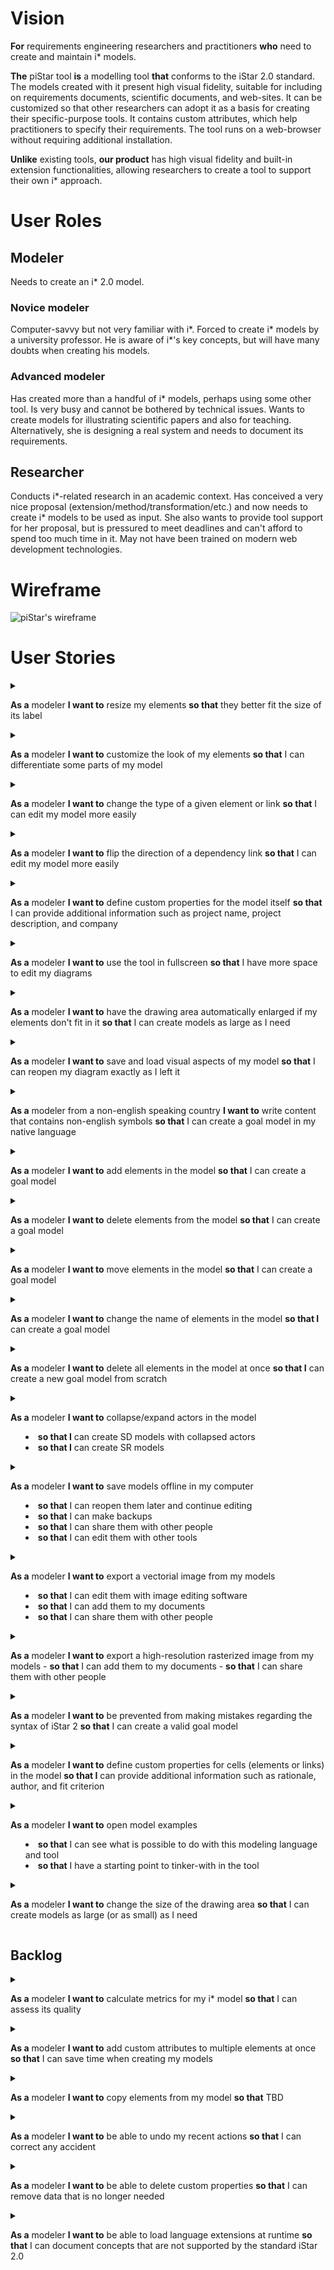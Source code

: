 # Vision
**For** requirements engineering researchers and practitioners
**who** need to create and maintain i* models.

**The** piStar tool
**is** a modelling tool
**that** conforms to the iStar 2.0 standard. The models created with it present high visual fidelity, suitable for
including on requirements documents, scientific documents, and web-sites. It can be customized so that other 
researchers can adopt it as a basis for creating their specific-purpose tools. It contains custom attributes,
which help practitioners to specify their requirements. The tool runs on a web-browser without requiring 
additional installation.

**Unlike** existing tools,
**our product** has high visual fidelity and built-in extension functionalities, allowing researchers to create
a tool to support their own i* approach.   

# User Roles

## Modeler
Needs to create an i* 2.0 model.

### Novice modeler
Computer-savvy but not very familiar with i*. Forced to create i* models by a university professor. He is aware 
of i*'s key concepts, but will have many doubts when creating his models.

### Advanced modeler
Has created more than a handful of i* models, perhaps using some other tool. Is very busy and cannot be bothered
by technical issues. Wants to create models for illustrating scientific papers and also for teaching. 
Alternatively, she is designing a real system and needs to document its requirements.

## Researcher
Conducts i*-related research in an academic context. Has conceived a very nice proposal
(extension/method/transformation/etc.) and now needs to create i* models to be used as input. She also wants to 
provide tool support for her proposal, but is pressured to meet deadlines and can't afford to spend 
too much time in it. May not have been trained on modern web development technologies.

# Wireframe
![piStar's wireframe](images/wireframeOverview.png)

# User Stories

<details><summary>

**As a** modeler
**I want to** resize my elements
**so that** they better fit the size of its label </summary>
- *Notes*:
  - Due to technical difficulties, resizing the actors circle is not available. This
may be reconsidered in future releases
- *History*: Since v2.0.0
</details>

<details><summary>

**As a** modeler
**I want to** customize the look of my elements
**so that** I can differentiate some parts of my model </summary>
- *Notes*:
  - Change color
- *History*: Since v2.0.0
</details>


<details><summary>

**As a** modeler
**I want to** change the type of a given element or link
**so that** I can edit my model more easily</summary>
- *Notes*:
  - Change contribution links, between Make, Help, Hurt, and Break
  - Change dependums, between Goal dependency, Quality dependency, Task dependency,
    and Resource dependency
- *History*: Since v2.0.0
</details>


<details><summary>

**As a** modeler
**I want to** flip the direction of a dependency link
**so that** I can edit my model more easily</summary>
- *Notes*:
  - Check validity before flipping: a refined element cannot be the Depender Element in
  a Dependency link (iStar 2.0 Guide, Page 14).
- *History*: Since v2.0.0
</details>

<details><summary>

**As a** modeler
**I want to** define custom properties for the model itself
**so that** I can provide additional information such as project name, project description, and company</summary>
- *Notes*:
  - do not allow blank spaces in the name of the property
- *History*: Since v2.0.0
</details>


<details><summary>

**As a** modeler
**I want to** use the tool in fullscreen
**so that** I have more space to edit my diagrams</summary>
- *Notes*:
  - do not allow blank spaces in the name of the property
- *History*: Since v2.0.0
</details>


<details><summary>
  
**As a** modeler 
**I want to** have the drawing area automatically enlarged if my elements don't fit in it
 **so that** I can create models as large as I need</summary>
- *Notes*:
  - Increase the drawing area to fit elements that are moved beyond the current drawing area
- *Tests*:
  - Try when moving expanded actor
  - Try when moving collapsed actor
  - Try when moving elements within an expanded actor
  - Try when moving dependums
  - Try in every direction (top, right, bottom, left)
- *History*: Since v1.2.0. Updated on v2.0.0
</details>


<details><summary>
  
**As a** modeler 
**I want to** save and load visual aspects of my model
**so that** I can reopen my diagram exactly as I left it</summary>
- *Notes*:
  - Vertices on links
  - Collapsed actors
  - Color of the elements
- *History*: Since v1.1.0. Updated on v2.0.0
</details>


<details><summary>
  
**As a** modeler from a non-english speaking country
**I want to** write content that contains non-english symbols
**so that** I can create a goal model in my native language</summary>
- *Notes*:
  - المتطلبات الهندسية (Arabic)
  - 需求工程 (Chinese)
  - 要求工学 (Japanese)
  - Açafrão (Portuguese)
  - разработка требований (Russian)
  - gereksinim mühendisliği (Turkish)
- *Tests*:
  - Try in elements' name
  - Try in the content of a custom property
  - Try in the name of a custom property
  - Try saving and loading the model
  - Try saving as image (PNG and SVG)
- *History*: Since v1.1.0
</details>


<details><summary>
  
**As a** modeler
**I want to** add elements in the model
**so that** I can create a goal model</summary>
- *Notes*:
  - Conform to i* 2.0 standard
- *History*: Since v1.0.0
</details>

<details><summary>
  
**As a** modeler
**I want to** delete elements from the model
**so that** I can create a goal model</summary>
- *Notes*:
  - delete associated links
  - delete the whole dependency if trying to delete a part of it
- *History*: Since v1.0.0
</details>

<details><summary>
  
**As a** modeler
**I want to** move elements in the model
**so that** I can create a goal model</summary>
- *Notes*:
  - update actor's boundary accordingly
- *History*: Since v1.0.0
</details>

<details><summary>
  
**As a** modeler
**I want to** change the name of elements in the model
**so that I** can create a goal model</summary>
- *Notes*:
  - allow duplicates
  - automatic linebreaks to fit the element's width
- *History*: Since v1.0.0. Updated on v2.0.0
</details>

<details><summary>
  
**As a** modeler
**I want to** delete all elements in the model at once
**so that I** can create a new goal model from scratch</summary>
- *Notes*:
  - ask user to confirm
- *History*: Since v1.0.0
</details>

<details><summary>
  
**As a** modeler
**I want to** collapse/expand actors in the model
  - **so that I** can create SD models with collapsed actors
  - **so that I** can create SR models</summary>
- *Notes*:
  - reposition dependency links
- *History*: Since v1.0.0
</details>

<details><summary>
  
**As a** modeler
**I want to** save models offline in my computer
  - **so that** I can reopen them later and continue editing
  - **so that** I can make backups
  - **so that** I can share them with other people
  - **so that** I can edit them with other tools</summary>
- *Notes*:
  - none
- *History*: Since v1.0.0
</details>

<details><summary>
  
**As a** modeler
**I want to** export a vectorial image from my models
  - **so that** I can edit them with image editing software
  - **so that** I can add them to my documents
  - **so that** I can share them with other people</summary>
- *Notes*:
  - none
- *Tests*:
  - See if they open correctly in Inkscape (open-source image creation software)
  - See if they open correctly when inserted in a Microsoft Word document
  - Try with a selected element
- *History*: Since v1.0.0
</details>

<details><summary>
  
**As a** modeler
  **I want to** export a high-resolution rasterized image from my models
    - **so that** I can add them to my documents
    - **so that** I can share them with other people</summary>
- *Notes*:
  - none
- *Tests*:
  - Try with a selected element
- *History*: Since v1.0.0
</details>

<details><summary>
  
**As a** modeler
**I want to** be prevented from making mistakes regarding the syntax of iStar 2
**so that** I can create a valid goal model</summary>
- *Notes*:
  - Conform to i* 2.0 standard
  - Provide illustrated explanations of the mistakes
  - Exception: There should be no cyclic links. Rationale: technical difficulties
  - Exception: AND-refinement relations must contain at least two children. Rationale: The user needs to be able
    to create the *first* AND-refinement for a given parent. The tool should not prevent the creation of
    AND-refinements with only one child, since the second child would only get added afterwards.
- *History*: Since v1.0.0. Updated on v2.0.0
</details>

<details><summary>
  
**As a** modeler
**I want to** define custom properties for cells (elements or links) in the model
**so that I** can provide additional information such as rationale, author, and fit criterion</summary>
- *Notes*:
  - do not allow blank spaces in the name of the property
- *History*: Since v1.0.0. Updated on v2.0.0
</details>

<details><summary>
  
**As a** modeler 
**I want to** open model examples
- **so that** I can see what is possible to do with this
modeling language and tool
- **so that** I have a starting point to tinker-with in the tool</summary>
- *Notes*:
  - none
- *History*: Since v1.0.0
</details>

<details><summary>
  
**As a** modeler 
**I want to** change the size of the drawing area
 **so that** I can create models as large (or as small) as I need</summary>
- *Notes*:
  - Manually define width and height
- *History*: Since v1.0.0
</details>

## Backlog


<details><summary>
  
**As a** modeler 
**I want to** calculate metrics for my i* model 
 **so that** I can assess its quality</summary>
- *Notes*:
  - TBD
</details>

<details><summary>

**As a** modeler 
**I want to** add custom attributes to multiple elements at once
 **so that** I can save time when creating my models</summary>
- *Notes*:
  - TBD
</details>

<details><summary>

**As a** modeler 
**I want to** copy elements from my model
 **so that** TBD</summary>
- *Notes*:
  - TBD
</details>

<details><summary>

**As a** modeler 
**I want to** be able to undo my recent actions
 **so that** I can correct any accident </summary>
- *Notes*:
  - TBD
</details>

<details><summary>

**As a** modeler 
**I want to** be able to delete custom properties
 **so that** I can remove data that is no longer needed </summary>
- *Notes*:
  - TBD
</details>

<details><summary>

**As a** modeler 
**I want to** be able to load language extensions at runtime
 **so that** I can document concepts that are not supported by the standard iStar 2.0 </summary>
- *Notes*:
  - TBD
</details>
